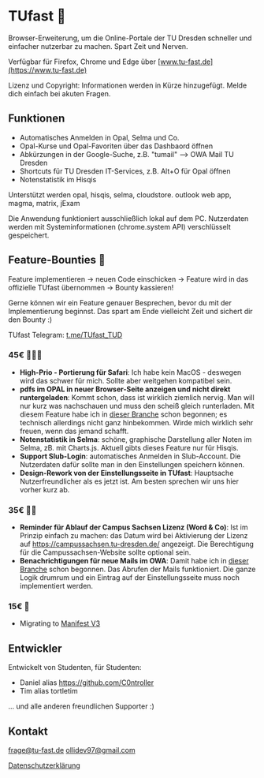 # TUfast 🚀
Browser-Erweiterung, um die Online-Portale der TU Dresden schneller und einfacher nutzerbar zu machen.
Spart Zeit und Nerven.

Verfügbar für Firefox, Chrome und Edge über [www.tu-fast.de](https://www.tu-fast.de)

Lizenz und Copyright: Informationen werden in Kürze hinzugefügt. Melde dich einfach bei akuten Fragen.

## Funktionen
 - Automatisches Anmelden in Opal, Selma und Co.
 - Opal-Kurse und Opal-Favoriten über das Dashbaord öffnen
 - Abkürzungen in der Google-Suche, z.B. "tumail" --> OWA Mail TU Dresden
 - Shortcuts für TU Dresden IT-Services, z.B. Alt+O für Opal öffnen
 - Notenstatistik im Hisqis
 
Unterstützt werden opal, hisqis, selma, cloudstore. outlook web app, magma, matrix, jExam
 
Die Anwendung funktioniert ausschließlich lokal auf dem PC. Nutzerdaten werden mit Systeminformationen (chrome.system API) verschlüsselt gespeichert. 

## Feature-Bounties 🤩
Feature implementieren -> neuen Code einschicken -> Feature wird in das offizielle TUfast übernommen -> Bounty kassieren!

Gerne können wir ein Feature genauer Besprechen, bevor du mit der Implementierung beginnst. Das spart am Ende vielleicht Zeit und sichert dir den Bounty :)

TUfast Telegram: [t.me/TUfast_TUD](https://t.me/TUfast_TUD)

### 45€ 💸💸💸
- **High-Prio - Portierung für Safari**: Ich habe kein MacOS - deswegen wird das schwer für mich. Sollte aber weitgehen kompatibel sein.
- **pdfs im OPAL in neuer Browser-Seite anzeigen und nicht direkt runtergeladen**: Kommt schon, dass ist wirklich ziemlich nervig. Man will nur kurz was nachschauen und muss den scheiß gleich runterladen. Mit diesem Feature habe ich in [dieser Branche](https://github.com/OliEfr/TUfast_TUD/tree/ModifyHeaders) schon begonnen; es technisch allerdings nicht ganz hinbekommen. Wirde mich wirklich sehr freuen, wenn das jemand schafft.
- **Notenstatistik in Selma**: schöne, graphische Darstellung aller Noten im Selma, zB. mit Charts.js. Aktuell gibts dieses Feature nur für Hisqis.
- **Support Slub-Login**: automatisches Anmelden in Slub-Account. Die Nutzerdaten dafür sollte man in den Einstellungen speichern können.
- **Design-Rework von der Einstellungsseite in TUfast**: Hauptsache Nutzerfreundlicher als es jetzt ist. Am besten sprechen wir uns hier vorher kurz ab.

### 35€ 💸💸
- **Reminder für Ablauf der Campus Sachsen Lizenz (Word & Co)**: Ist im Prinzip einfach zu machen: das Datum wird bei Aktivierung der Lizenz auf https://campussachsen.tu-dresden.de/ angezeigt. Die Berechtigung für die Campussachsen-Website sollte optional sein.
- **Benachrichtigungen für neue Mails im OWA**: Damit habe ich in [dieser Branche](https://github.com/OliEfr/TUfast_TUD/tree/OWAHackFetch) schon begonnen. Das Abrufen der Mails funktioniert. Die ganze Logik drumrum und ein Eintrag auf der Einstellungsseite muss noch implementiert werden.

### 15€ 💸
- Migrating to [Manifest V3](https://developer.chrome.com/docs/extensions/mv3/intro/)

## Entwickler
Entwickelt von Studenten, für Studenten:

- Daniel alias https://github.com/C0ntroller
- Tim alias tortletim

... und alle anderen freundlichen Supporter :)

## Kontakt
frage@tu-fast.de
ollidev97@gmail.com

[Datenschutzerklärung](https://docs.google.com/document/d/1m3LCzlRMlEUR_TbMgP7Ha7MA7jN9mJ6gfyRhCRfUxuM/edit?usp=sharing)
